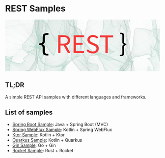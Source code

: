 # REST Samples

![rest](./misc/rest.jpg)

## TL;DR

A simple REST API samples with different languages and frameworks.

## List of samples

- [Spring Boot Sample](https://github.com/retheviper/springbootsample): Java + Spring Boot (MVC)
- [Spring WebFlux Sample](https://github.com/retheviper/springwebfluxsample): Kotlin + Spring WebFlux
- [Ktor Sample](https://github.com/retheviper/ktorsample): Kotlin + Ktor
- [Quarkus Sample](https://github.com/retheviper/quarkussample): Kotlin + Quarkus
- [Gin Sample](https://github.com/retheviper/ginsample): Go + Gin
- [Rocket Sample](https://github.com/retheviper/RocketSample): Rust + Rocket
